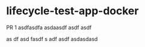 # lifecycle-test-app-docker

PR 1
asdfasdfa
asdaasdf asdf asdf

as
df asd fasdf
s
adf asdf
asdasdasd
